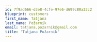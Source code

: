 ```yaml
---
id: 7f9ad666-d3e8-4cfe-97e6-d699c80a33c2
blueprint: customers
first_name: Tatjana
last_name: Požarnik
email: tatjana.pozarnik@gmail.com
title: 'Tatjana Požarnik'
---
```

